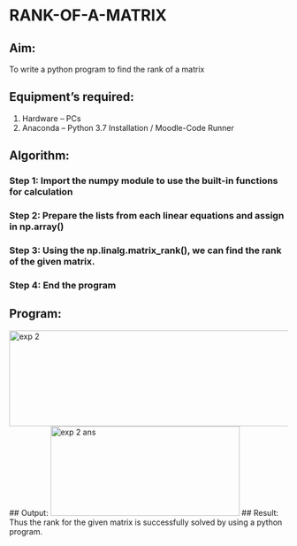 # RANK-OF-A-MATRIX
## Aim:
To write a python program to find the rank of a matrix
## Equipment’s required:
1. 	Hardware – PCs
2. 	Anaconda – Python 3.7 Installation / Moodle-Code Runner
## Algorithm:
### Step 1: Import the numpy module to use the built-in functions for calculation
### Step 2: Prepare the lists from each linear equations and assign in np.array()
### Step 3: Using the np.linalg.matrix_rank(), we can find the rank of the given matrix.
### Step 4: End the program
## Program:
<img width="516" height="173" alt="exp 2" src="https://github.com/user-attachments/assets/ebe53ea8-a95d-41de-ac4f-32ac508b8443" />
## Output:
<img width="342" height="162" alt="exp 2 ans" src="https://github.com/user-attachments/assets/ed8c34ce-423b-40c8-8491-1666face2170" />
## Result:
Thus the rank for the given matrix is successfully solved by  using a python program.

